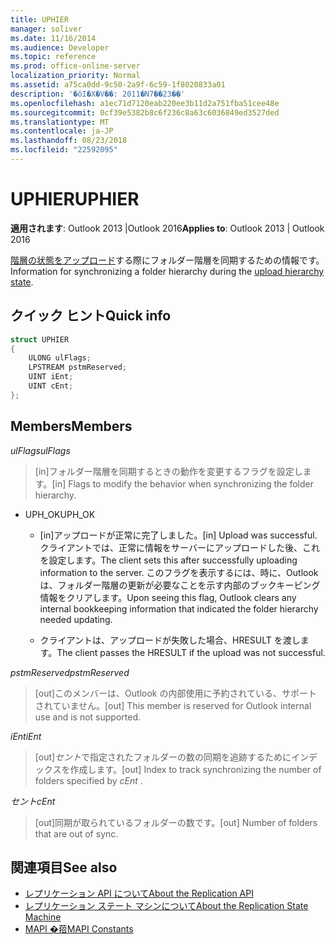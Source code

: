 ```yaml
---
title: UPHIER
manager: soliver
ms.date: 11/16/2014
ms.audience: Developer
ms.topic: reference
ms.prod: office-online-server
localization_priority: Normal
ms.assetid: a75ca0dd-9c50-2a9f-6c59-1f8020833a01
description: '�ŏI�X�V��: 2011�N7��23��'
ms.openlocfilehash: a1ec71d7120eab220ee3b11d2a751fba51cee48e
ms.sourcegitcommit: 0cf39e5382b8c6f236c8a63c6036849ed3527ded
ms.translationtype: MT
ms.contentlocale: ja-JP
ms.lasthandoff: 08/23/2018
ms.locfileid: "22592095"
---
```

# <a name="uphier"></a><span data-ttu-id="b0a32-103">UPHIER</span><span class="sxs-lookup"><span data-stu-id="b0a32-103">UPHIER</span></span>
 
<span data-ttu-id="b0a32-104">**適用されます**: Outlook 2013 |Outlook 2016</span><span class="sxs-lookup"><span data-stu-id="b0a32-104">**Applies to**: Outlook 2013 | Outlook 2016</span></span> 
  
<span data-ttu-id="b0a32-105">[階層の状態をアップロード](upload-hierarchy-state.md)する際にフォルダー階層を同期するための情報です。</span><span class="sxs-lookup"><span data-stu-id="b0a32-105">Information for synchronizing a folder hierarchy during the [upload hierarchy state](upload-hierarchy-state.md).</span></span>
  
## <a name="quick-info"></a><span data-ttu-id="b0a32-106">クイック ヒント</span><span class="sxs-lookup"><span data-stu-id="b0a32-106">Quick info</span></span>

```cpp
struct UPHIER 
{ 
    ULONG ulFlags; 
    LPSTREAM pstmReserved; 
    UINT iEnt; 
    UINT cEnt; 
};
```

## <a name="members"></a><span data-ttu-id="b0a32-107">Members</span><span class="sxs-lookup"><span data-stu-id="b0a32-107">Members</span></span>

<span data-ttu-id="b0a32-108">_ulFlags_</span><span class="sxs-lookup"><span data-stu-id="b0a32-108">_ulFlags_</span></span>
  
> <span data-ttu-id="b0a32-109">[in]フォルダー階層を同期するときの動作を変更するフラグを設定します。</span><span class="sxs-lookup"><span data-stu-id="b0a32-109">[in] Flags to modify the behavior when synchronizing the folder hierarchy.</span></span>
    
  - <span data-ttu-id="b0a32-110">UPH_OK</span><span class="sxs-lookup"><span data-stu-id="b0a32-110">UPH_OK</span></span>
    
    - <span data-ttu-id="b0a32-111">[in]アップロードが正常に完了しました。</span><span class="sxs-lookup"><span data-stu-id="b0a32-111">[in] Upload was successful.</span></span> <span data-ttu-id="b0a32-112">クライアントでは、正常に情報をサーバーにアップロードした後、これを設定します。</span><span class="sxs-lookup"><span data-stu-id="b0a32-112">The client sets this after successfully uploading information to the server.</span></span> <span data-ttu-id="b0a32-113">このフラグを表示するには、時に、Outlook は、フォルダー階層の更新が必要なことを示す内部のブックキーピング情報をクリアします。</span><span class="sxs-lookup"><span data-stu-id="b0a32-113">Upon seeing this flag, Outlook clears any internal bookkeeping information that indicated the folder hierarchy needed updating.</span></span> 
    
    - <span data-ttu-id="b0a32-114">クライアントは、アップロードが失敗した場合、HRESULT を渡します。</span><span class="sxs-lookup"><span data-stu-id="b0a32-114">The client passes the HRESULT if the upload was not successful.</span></span>
    
<span data-ttu-id="b0a32-115">_pstmReserved_</span><span class="sxs-lookup"><span data-stu-id="b0a32-115">_pstmReserved_</span></span>
  
> <span data-ttu-id="b0a32-116">[out]このメンバーは、Outlook の内部使用に予約されている、サポートされていません。</span><span class="sxs-lookup"><span data-stu-id="b0a32-116">[out] This member is reserved for Outlook internal use and is not supported.</span></span>
    
<span data-ttu-id="b0a32-117">_iEnt_</span><span class="sxs-lookup"><span data-stu-id="b0a32-117">_iEnt_</span></span>
  
> <span data-ttu-id="b0a32-118">[out]*セント*で指定されたフォルダーの数の同期を追跡するためにインデックスを作成します。</span><span class="sxs-lookup"><span data-stu-id="b0a32-118">[out] Index to track synchronizing the number of folders specified by  *cEnt*  .</span></span> 
    
<span data-ttu-id="b0a32-119">_セント_</span><span class="sxs-lookup"><span data-stu-id="b0a32-119">_cEnt_</span></span>
  
> <span data-ttu-id="b0a32-120">[out]同期が取られているフォルダーの数です。</span><span class="sxs-lookup"><span data-stu-id="b0a32-120">[out] Number of folders that are out of sync.</span></span>
    
## <a name="see-also"></a><span data-ttu-id="b0a32-121">関連項目</span><span class="sxs-lookup"><span data-stu-id="b0a32-121">See also</span></span>

- [<span data-ttu-id="b0a32-122">レプリケーション API について</span><span class="sxs-lookup"><span data-stu-id="b0a32-122">About the Replication API</span></span>](about-the-replication-api.md)
- [<span data-ttu-id="b0a32-123">レプリケーション ステート マシンについて</span><span class="sxs-lookup"><span data-stu-id="b0a32-123">About the Replication State Machine</span></span>](about-the-replication-state-machine.md)
- [<span data-ttu-id="b0a32-124">MAPI �萔</span><span class="sxs-lookup"><span data-stu-id="b0a32-124">MAPI Constants</span></span>](mapi-constants.md)

